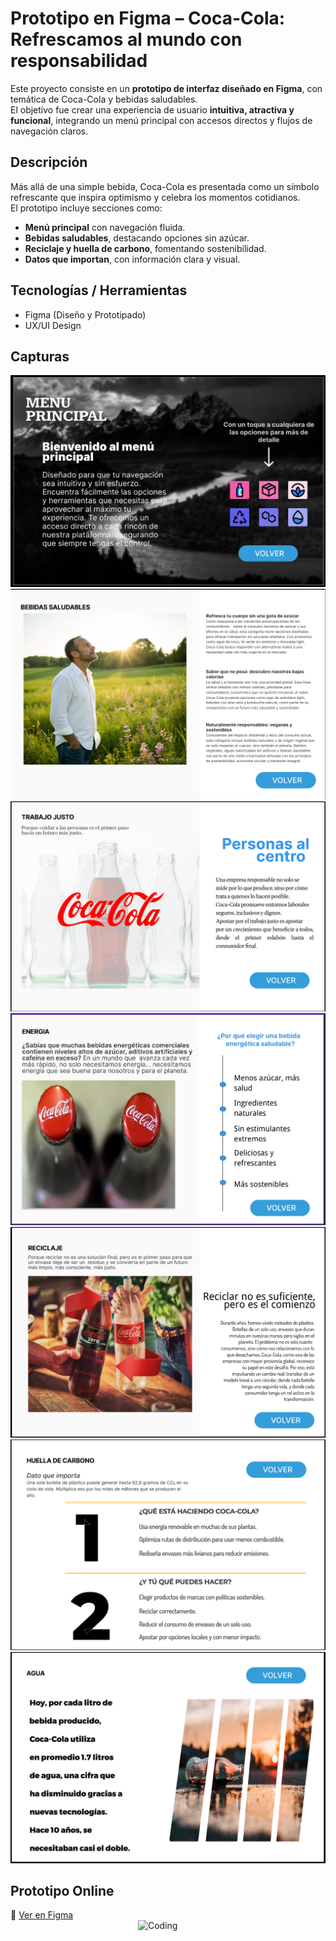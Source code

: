 # Prototipo en Figma – Coca-Cola: Refrescamos al mundo con responsabilidad

Este proyecto consiste en un **prototipo de interfaz diseñado en Figma**, con temática de Coca-Cola y bebidas saludables.  
El objetivo fue crear una experiencia de usuario **intuitiva, atractiva y funcional**, integrando un menú principal con accesos directos y flujos de navegación claros.

## Descripción
Más allá de una simple bebida, Coca-Cola es presentada como un símbolo refrescante que inspira optimismo y celebra los momentos cotidianos.  
El prototipo incluye secciones como:  
- **Menú principal** con navegación fluida.  
- **Bebidas saludables**, destacando opciones sin azúcar.  
- **Reciclaje y huella de carbono**, fomentando sostenibilidad.  
- **Datos que importan**, con información clara y visual.  

## Tecnologías / Herramientas
- Figma (Diseño y Prototipado)  
- UX/UI Design  

## Capturas
![Menú Principal](./screenshots/menu-principal.png)  
![Bebidas Saludables](./screenshots/bebidas-saludables.png)  
![Trabajo Justo](./screenshots/trabajo-justo.png)  
![Energia](./screenshots/energia.png)  
![Reciclaje](./screenshots/reciclaje.png)  
![Huella de Carbono](./screenshots/huella-de-carbono.png)  
![Agua](./screenshots/agua.png)  

## Prototipo Online
🔗 [Ver en Figma](https://www.figma.com/design/IvrIadRTM2Gup8FgaQZXyq/Trabajo?node-id=1-158&t=8khZfPH59dEFEx1n-1)  
<img align="right" alt="Coding" width="300" src="https://media0.giphy.com/media/v1.Y2lkPTZjMDliOTUycGZld3kxdWo3MGllNDBiaTZibW9jOHJ4ZHhicTNnMzB6ODYyNDAwNiZlcD12MV9naWZzX3NlYXJjaCZjdD1n/qgQUggAC3Pfv687qPC/source.gif" />
